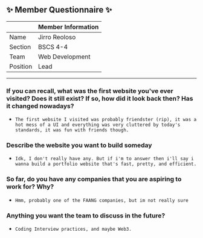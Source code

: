 ## :sparkles: Member Questionnaire :sparkles:

|                        | Member Information                                                          |
|------------------------|-----------------------------------------------------------------------------|
| Name                   | Jirro Reoloso                                                               |
| Section                | BSCS 4-4                                                                    |
| Team                   | Web Development                                                             |
| Position				 | Lead																	       |  
-------

### If you can recall, what was the first website you've ever visited? Does it still exist? If so, how did it look back then? Has it changed nowadays?
- `The first website I visited was probably friendster (rip), it was a hot mess of a UI and everything was very cluttered by today's standards, it was fun with friends though.`

### Describe the website you want to build someday
- `Idk, I don't really have any. But if i'm to answer then i'll say i wanna build a portfolio website that's fast, pretty, and efficient.`

### So far, do you have any companies that you are aspiring to work for? Why?
- `Hmm, probably one of the FAANG companies, but im not really sure`

### Anything you want the team to discuss in the future?
- `Coding Interview practices, and maybe Web3.`
